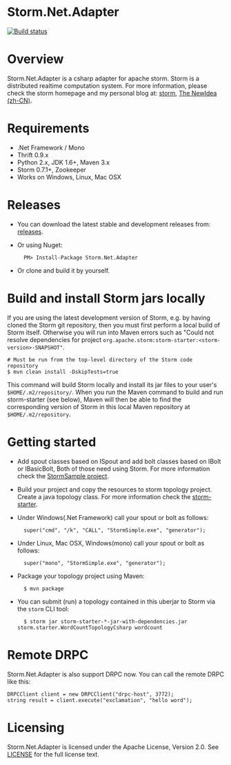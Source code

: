 Storm.Net.Adapter
======

[![Build status](https://travis-ci.org/ziyunhx/storm-net-adapter.svg?branch=master)](https://travis-ci.org/ziyunhx/storm-net-adapter)

Overview
========

Storm.Net.Adapter is a csharp adapter for apache storm. Storm is a distributed realtime computation system.
For more information, please check the storm homepage and my personal blog at: [storm](http://storm.apache.org/ "storm"), [The NewIdea (zh-CN)](http://blog.tnidea.com/ "The NewIdea").

Requirements
============

* .Net Framework / Mono
* Thrift 0.9.x
* Python 2.x, JDK 1.6+, Maven 3.x
* Storm 0.7.1+, Zookeeper
* Works on Windows, Linux, Mac OSX

Releases
========

- You can download the latest stable and development releases from: [releases](https://github.com/ziyunhx/storm-net-adapter/releases "releases").

- Or using Nuget:

		PM> Install-Package Storm.Net.Adapter

- Or clone and build it by yourself.


Build and install Storm jars locally
========

If you are using the latest development version of Storm, e.g. by having cloned the Storm git repository, then you must first perform a local build of Storm itself. Otherwise you will run into Maven errors such as "Could not resolve dependencies for project `org.apache.storm:storm-starter:<storm-version>-SNAPSHOT"`.

    # Must be run from the top-level directory of the Storm code repository
    $ mvn clean install -DskipTests=true

This command will build Storm locally and install its jar files to your user's `$HOME/.m2/repository/`. When you run the Maven command to build and run storm-starter (see below), Maven will then be able to find the corresponding version of Storm in this local Maven repository at `$HOME/.m2/repository`.


Getting started
=======



- Add spout classes based on ISpout and add bolt classes based on IBolt or IBasicBolt, Both of those need using Storm. For more information check the [StormSample project](https://github.com/ziyunhx/storm-net-adapter/tree/master/samples/StormSample "StormSample Project").

- Build your project and copy the resources to storm topology project. Create a java topology class. For more information check the [storm-starter](https://github.com/ziyunhx/storm-net-adapter/tree/master/storm-starter "storm-starter").

- Under Windows(.Net Framework) call your spout or bolt as follows:

		super("cmd", "/k", "CALL", "StormSimple.exe", "generator");

- Under Linux, Mac OSX, Windows(mono) call your spout or bolt as follows:
		
		super("mono", "StormSimple.exe", "generator");

- Package your topology project using Maven:

    	$ mvn package

- You can submit (run) a topology contained in this uberjar to Storm via the `storm` CLI tool:

		$ storm jar storm-starter-*-jar-with-dependencies.jar storm.starter.WordCountTopologyCsharp wordcount

Remote DRPC
=============

 Storm.Net.Adapter is also support DRPC now. You can call the remote DRPC like this:

	DRPCClient client = new DRPCClient("drpc-host", 3772);
	string result = client.execute("exclamation", "hello word");

Licensing
=============

Storm.Net.Adapter is licensed under the Apache License, Version 2.0. See [LICENSE](http://www.apache.org/licenses/LICENSE-2.0.html "LICENSE") for the full license text.
